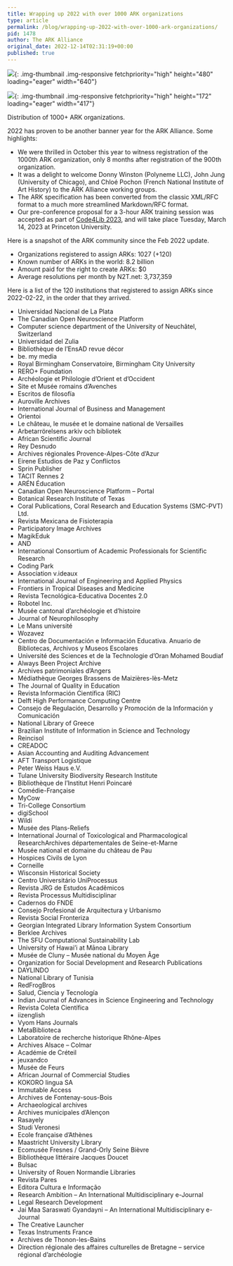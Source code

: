 ```yaml
---
title: Wrapping up 2022 with over 1000 ARK organizations
type: article
permalink: /blog/wrapping-up-2022-with-over-1000-ark-organizations/
pid: 1478
author: The ARK Alliance
original_date: 2022-12-14T02:31:19+00:00
published: true
---
```


![][1]{: .img-thumbnail .img-responsive fetchpriority="high" height="480" loading="eager" width="640"}

![][2]{: .img-thumbnail .img-responsive fetchpriority="high" height="172" loading="eager" width="417"}

Distribution of 1000+ ARK organizations.

2022 has proven to be another banner year for the ARK Alliance. Some
highlights:

-   We were thrilled in October this year to witness registration of the
    1000th ARK organization, only 8 months after registration of the 900th
    organization.
-   It was a delight to welcome Donny Winston (Polyneme LLC), John Jung
    (University of Chicago), and Chloé Pochon (French National Institute of
    Art History) to the ARK Alliance working groups.
-   The ARK specification has been converted from the classic XML/RFC format
    to a much more streamlined Markdown/RFC format.
-   Our pre-conference proposal for a 3-hour ARK training session was accepted
    as part of [Code4Lib 2023], and will take place Tuesday, March 14, 2023 at
    Princeton University.

Here is a snapshot of the ARK community since the Feb 2022 update.

-   Organizations registered to assign ARKs: 1027 (+120)
-   Known number of ARKs in the world: 8.2 billion
-   Amount paid for the right to create ARKs: $0
-   Average resolutions per month by N2T.net: 3,737,359

Here is a list of the 120 institutions that registered to assign ARKs since
2022-02-22, in the order that they arrived.

-   Universidad Nacional de La Plata
-   The Canadian Open Neuroscience Platform
-   Computer science department of the University of Neuchâtel, Switzerland
-   Universidad del Zulia
-   Bibliothèque de l’EnsAD revue décor
-   be. my media
-   Royal Birmingham Conservatoire, Birmingham City University
-   RERO+ Foundation
-   Archéologie et Philologie d’Orient et d’Occident
-   Site et Musée romains d’Avenches
-   Escritos de filosofía
-   Auroville Archives
-   International Journal of Business and Management
-   Orientoi
-   Le château, le musée et le domaine national de Versailles
-   Arbetarrörelsens arkiv och bibliotek
-   African Scientific Journal
-   Rey Desnudo
-   Archives régionales Provence-Alpes-Côte d’Azur
-   Eirene Estudios de Paz y Conflictos
-   Sprin Publisher
-   TACIT Rennes 2
-   ARÉN Éducation
-   Canadian Open Neuroscience Platform – Portal
-   Botanical Research Institute of Texas
-   Coral Publications, Coral Research and Education Systems (SMC-PVT) Ltd.
-   Revista Mexicana de Fisioterapia
-   Participatory Image Archives
-   MagikEduk
-   AND
-   International Consortium of Academic Professionals for Scientific Research
-   Coding Park
-   Association v.ideaux
-   International Journal of Engineering and Applied Physics
-   Frontiers in Tropical Diseases and Medicine
-   Revista Tecnológica-Educativa Docentes 2.0
-   Robotel Inc.
-   Musée cantonal d’archéologie et d’histoire
-   Journal of Neurophilosophy
-   Le Mans université
-   Wozavez
-   Centro de Documentación e Información Educativa. Anuario de Bibliotecas,
    Archivos y Museos Escolares
-   Université des Sciences et de la Technologie d’Oran Mohamed Boudiaf
-   Always Been Project Archive
-   Archives patrimoniales d’Angers
-   Médiathèque Georges Brassens de Maizières-lès-Metz
-   The Journal of Quality in Education
-   Revista Información Científica (RIC)
-   Delft High Performance Computing Centre
-   Consejo de Regulación, Desarrollo y Promoción de la Información y
    Comunicación
-   National Library of Greece
-   Brazilian Institute of Information in Science and Technology
-   Reincisol
-   CREADOC
-   Asian Accounting and Auditing Advancement
-   AFT Transport Logistique
-   Peter Weiss Haus e.V.
-   Tulane University Biodiversity Research Institute
-   Bibliothèque de l’Institut Henri Poincaré
-   Comédie-Française
-   MyCow
-   Tri-College Consortium
-   digiSchool
-   Wildi
-   Musée des Plans-Reliefs
-   International Journal of Toxicological and Pharmacological
    ResearchArchives départementales de Seine-et-Marne
-   Musée national et domaine du château de Pau
-   Hospices Civils de Lyon
-   Corneille
-   Wisconsin Historical Society
-   Centro Universitário UniProcessus
-   Revista JRG de Estudos Acadêmicos
-   Revista Processus Multidisciplinar
-   Cadernos do FNDE
-   Consejo Profesional de Arquitectura y Urbanismo
-   Revista Social Fronteriza
-   Georgian Integrated Library Information System Consortium
-   Berklee Archives
-   The SFU Computational Sustainability Lab
-   University of Hawai’i at Mānoa Library
-   Musée de Cluny – Musée national du Moyen Âge
-   Organization for Social Development and Research Publications
-   DAYLINDO
-   National Library of Tunisia
-   RedFrogBros
-   Salud, Ciencia y Tecnología
-   Indian Journal of Advances in Science Engineering and Technology
-   Revista Coleta Científica
-   iizenglish
-   Vyom Hans Journals
-   MetaBiblioteca
-   Laboratoire de recherche historique Rhône-Alpes
-   Archives Alsace – Colmar
-   Académie de Créteil
-   jeuxandco
-   Musée de Feurs
-   African Journal of Commercial Studies
-   KOKORO lingua SA
-   Immutable Access
-   Archives de Fontenay-sous-Bois
-   Archaeological archives
-   Archives municipales d’Alençon
-   Rasayely
-   Studi Veronesi
-   Ecole française d’Athènes
-   Maastricht University Library
-   Ecomusée Fresnes / Grand-Orly Seine Bièvre
-   Bibliothèque littéraire Jacques Doucet
-   Bulsac
-   University of Rouen Normandie Libraries
-   Revista Pares
-   Editora Cultura e Informação
-   Research Ambition – An International Multidisciplinary e-Journal
-   Legal Research Development
-   Jai Maa Saraswati Gyandayni – An International Multidisciplinary e-Journal
-   The Creative Launcher
-   Texas Instruments France
-   Archives de Thonon-les-Bains
-   Direction régionale des affaires culturelles de Bretagne – service
    régional d’archéologie

[1]: /assets/images/posts/2022-12-14-wrapping-up-2022-with-over-1000-ark-organizations/naan_growth_2022.png
[2]: /assets/images/posts/2022-12-14-wrapping-up-2022-with-over-1000-ark-organizations/image-2048x845.png
[Code4Lib 2023]: https://2023.code4lib.org/
